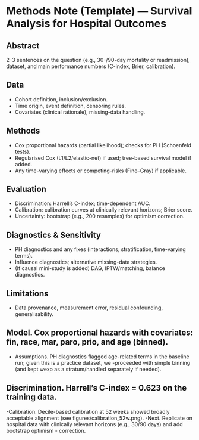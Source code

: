 
# Methods Note (Template) — Survival Analysis for Hospital Outcomes

## Abstract
2–3 sentences on the question (e.g., 30-/90-day mortality or readmission), dataset, and main performance numbers (C-index, Brier, calibration).

## Data
- Cohort definition, inclusion/exclusion.
- Time origin, event definition, censoring rules.
- Covariates (clinical rationale), missing-data handling.

## Methods
- Cox proportional hazards (partial likelihood); checks for PH (Schoenfeld tests).
- Regularised Cox (L1/L2/elastic-net) if used; tree-based survival model if added.
- Any time-varying effects or competing-risks (Fine–Gray) if applicable.

## Evaluation
- Discrimination: Harrell’s C-index; time-dependent AUC.
- Calibration: calibration curves at clinically relevant horizons; Brier score.
- Uncertainty: bootstrap (e.g., 200 resamples) for optimism correction.

## Diagnostics & Sensitivity
- PH diagnostics and any fixes (interactions, stratification, time-varying terms).
- Influence diagnostics; alternative missing-data strategies.
- (If causal mini-study is added) DAG, IPTW/matching, balance diagnostics.

## Limitations
- Data provenance, measurement error, residual confounding, generalisability.

## Model. Cox proportional hazards with covariates: fin, race, mar, paro, prio, and age (binned).
- Assumptions. PH diagnostics flagged age-related terms in the baseline run; given this is a practice dataset, we       -proceeded with simple binning (and kept wexp as a stratum/handled separately if needed).
## Discrimination. Harrell’s C-index = 0.623 on the training data.
-Calibration. Decile-based calibration at 52 weeks showed broadly acceptable alignment (see figures/calibration_52w.png).
-Next. Replicate on hospital data with clinically relevant horizons (e.g., 30/90 days) and add bootstrap optimism - correction.
